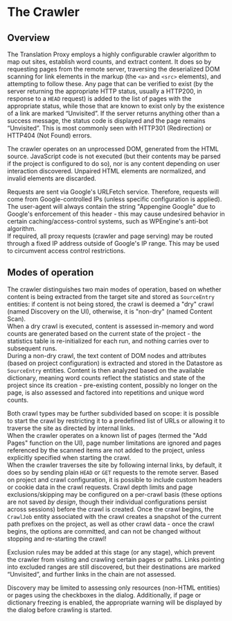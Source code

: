 # The Crawler

## Overview

The Translation Proxy employs a highly configurable crawler algorithm to map out sites, establish word counts, and extract content. It does so by requesting pages from the remote server, traversing the deserialized DOM scanning for link elements in the markup (the `<a>` and `<src>` elements), and attempting to follow these. Any page that can be verified to exist (by the server returning the appropriate HTTP status, usually a HTTP200, in response to a `HEAD` request) is added to the list of pages with the appropriate status, while those that are known to exist only by the existence of a link are marked “Unvisited”. If the server returns anything other than a success message, the status code is displayed and the page remains “Unvisited”. This is most commonly seen with HTTP301 (Redirection) or HTTP404 (Not Found) errors.

The crawler operates on an unprocessed DOM, generated from the HTML source. JavaScript code is not executed (but their contents may be parsed if the project is configured to do so), nor is any content depending on user interaction discovered. Unpaired HTML elements are normalized, and invalid elements are discarded.

Requests are sent via Google's URLFetch service. Therefore, requests will come from Google-controlled IPs (unless specific configuration is applied). The user-agent will always contain the string "Appengine Google" due to Google's enforcement of this header - this may cause undesired behavior in certain caching/access-control systems, such as WPEngine's anti-bot algorithm.  
If required, all proxy requests (crawler and page serving) may be routed through a fixed IP address outside of Google's IP range. This may be used to circumvent access control restrictions.

## Modes of operation

The crawler distinguishes two main modes of operation, based on whether content is being extracted from the target site and stored as `SourceEntry` entities: if content is not being stored, the crawl is deemed a "dry" crawl (named Discovery on the UI), otherwise, it is "non-dry" (named Content Scan).  
When a dry crawl is executed, content is assessed in-memory and word counts are generated based on the current state of the project - the statistics table is re-initialized for each run, and nothing carries over to subsequent runs.  
During a non-dry crawl, the text content of DOM nodes and attributes (based on project configuration) is extracted and stored in the Datastore as `SourceEntry` entities. Content is then analyzed based on the available dictionary, meaning word counts reflect the statistics and state of the project since its creation - pre-existing content, possibly no longer on the page, is also assessed and factored into repetitions and unique word counts.

Both crawl types may be further subdivided based on scope: it is possible to start the crawl by restricting it to a predefined list of URLs or allowing it to traverse the site as directed by internal links.  
When the crawler operates on a known list of pages (termed the "Add Pages" function on the UI), page number limitations are ignored and pages referenced by the scanned items are not added to the project, unless explicitly specified when starting the crawl.  
When the crawler traverses the site by following internal links, by default, it does so by sending plain `HEAD` or `GET` requests to the remote server. Based on project and crawl configuration, it is possible to include custom headers or cookie data in the crawl requests. Crawl depth limits and page exclusions/skipping may be configured on a per-crawl basis (these options are not saved *by design*, though their individual configurations persist across sessions) before the crawl is created. Once the crawl begins, the `CrawlJob` entity associated with the crawl creates a snapshot of the current path prefixes on the project, as well as other crawl data - once the crawl begins, the options are committed, and can not be changed without stopping and re-starting the crawl!

Exclusion rules may be added at this stage (or any stage), which prevent the crawler from visiting and crawling certain pages or paths. Links pointing into excluded ranges are still discovered, but their destinations are marked “Unvisited”, and further links in the chain are not assessed.

Discovery may be limited to assessing only resources (non-HTML entities) or pages using the checkboxes in the dialog. Additionally, if page or dictionary freezing is enabled, the appropriate warning will be displayed by the dialog before crawling is started.
